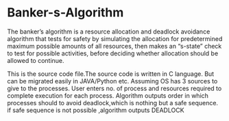 # Banker-s-Algorithm
The banker’s algorithm is a resource allocation and deadlock avoidance algorithm that tests for safety by simulating the allocation for predetermined maximum possible amounts of all resources, then makes an “s-state” check to test for possible activities, before deciding whether allocation should be allowed to continue.

This is the source code file.The source code is written in C language. But can be migrated easily in JAVA/Python etc.
Assuming OS has 3 sources to give to the processes.
User enters no. of process and resources required to complete execution for each process.
Algorithm outputs order in which processes should to avoid deadlock,which is nothing but a  safe sequence.
if safe sequence is not possible ,algorithm outputs DEADLOCK
